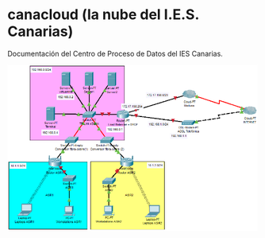 # canacloud (la nube del I.E.S. Canarias)

Documentación del Centro de Proceso de Datos del IES Canarias.

![Diagrama de la red](resources/network-diagram.png)
